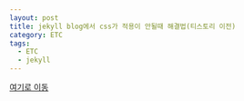 ```yaml
---
layout: post
title: jekyll blog에서 css가 적용이 안될때 해결법(티스토리 이전)
category: ETC
tags:
  - ETC
  - jekyll
---
```




[여기로 이동](https://lifetutorial.tistory.com/7)

<!--

마음에 드는 jekyll theme의 github에서 fork를 떠오거나 

파일들을 다운로드 받아 커스터 마이징을 할때 로컬에서는 잘 적용이 되는데

아래 그림처럼 서버에서는 적용이 안된 모습을 간혹가다 볼수 있다.

수많은 구글링(<del>삽질</del>)끝에 찾은 해결법에 대해 기록하고자 한다.

![jekyll blog css not rendering](/assets/jekyll/jekyll blog css not rendering.png)

**(내가 뭘 잘못한거니...?)**

---

**해결법**

**```_config.yml```** 파일의 **```baseurl```**부분을 내 github과 연결된 repo주소 혹은 블로그 주소로 변환.



해결법은 의외로 간단했다.

구글링을 통해 찾은 이유는 다음처럼 요약된다.(~~정확한 해석이 아님을 주의...~~)

- 보통 fork를 떠오는 경우 ```baseurl```이 원본 github repo주소로 되어있다.
  - ex) **user.github.io/테마원본저장소**

- 문제는 css, js, img 파일같은 resource들은 baseurl에 있는걸 렌더링하는데
- fork를 뜨면 baseurl이 테마원본저장소가 아닌 내 github주소로 바뀌기 때문에
- 없는 파일로 인식하고 계속 오류가 나게 되는것. 



잘 이해가 되지 않는다면 위에 있는 출처를 통해 오류원인을 보다 정확히 알수 있다.

---

### Reference

[Stylesheets not working for Jekyll theme Freelancer bootstrap](https://stackoverflow.com/questions/25466166/stylesheets-not-working-for-jekyll-theme-freelancer-bootstrap)



-->